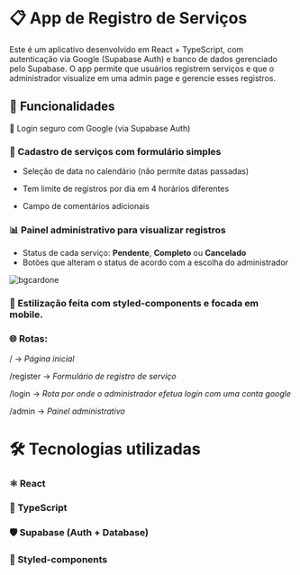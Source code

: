 # 📋 App de Registro de Serviços

Este é um aplicativo desenvolvido em React + TypeScript, com autenticação via Google (Supabase Auth) e banco de dados gerenciado pelo Supabase.
O app permite que usuários registrem serviços e que o administrador visualize em uma admin page e gerencie esses registros.


## 🚀 Funcionalidades

🔑 Login seguro com Google (via Supabase Auth)

### 📝 Cadastro de serviços com formulário simples

- Seleção de data no calendário (não permite datas passadas)

- Tem limite de registros por dia em 4 horários diferentes

- Campo de comentários adicionais

### 📊 Painel administrativo para visualizar registros

- Status de cada serviço: **Pendente**, **Completo** ou **Cancelado**
- Botões que alteram o status de acordo com a escolha do administrador
  
![bgcardone](https://github.com/user-attachments/assets/1f6d9100-44fc-41e5-adf9-8eb6969530fd)

### 🎨 Estilização feita com styled-components e focada em mobile.

### 🌐 Rotas:

/ → *Página inicial*

/register → *Formulário de registro de serviço*

/login → *Rota por onde o administrador efetua login com uma conta google*

/admin → *Painel administrativo* 


# 🛠️ Tecnologias utilizadas

### ⚛️ React

### 🔷 TypeScript

### 🛡️ Supabase (Auth + Database)

### 💅 Styled-components

